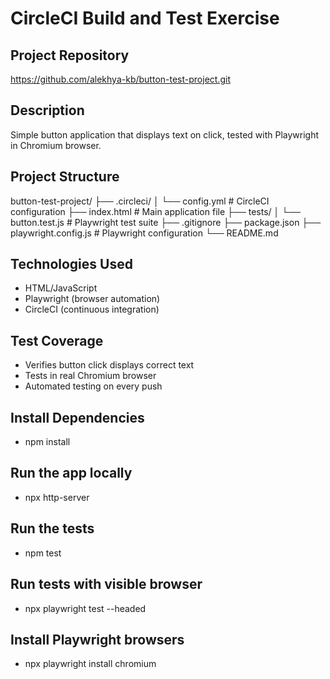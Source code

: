 # CircleCI Build and Test Exercise

## Project Repository
https://github.com/alekhya-kb/button-test-project.git

## Description
Simple button application that displays text on click, tested with Playwright in Chromium browser.

## Project Structure
button-test-project/
├── .circleci/
│   └── config.yml          # CircleCI configuration
├── index.html          # Main application file
├── tests/
│   └── button.test.js      # Playwright test suite
├── .gitignore
├── package.json
├── playwright.config.js    # Playwright configuration
└── README.md

## Technologies Used
- HTML/JavaScript
- Playwright (browser automation)
- CircleCI (continuous integration)

## Test Coverage
- Verifies button click displays correct text
- Tests in real Chromium browser
- Automated testing on every push

## Install Dependencies
- npm install

## Run the app locally
- npx http-server
  
## Run the tests
- npm test

## Run tests with visible browser
- npx playwright test --headed

## Install Playwright browsers
- npx playwright install chromium




 
